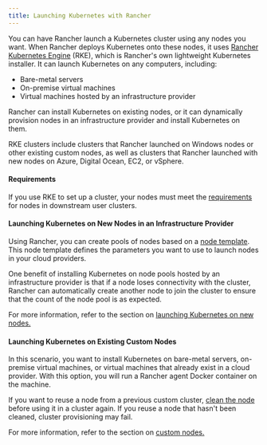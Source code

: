 ```yaml
---
title: Launching Kubernetes with Rancher
---
```


You can have Rancher launch a Kubernetes cluster using any nodes you want. When Rancher deploys Kubernetes onto these nodes, it uses [Rancher Kubernetes Engine]({{<baseurl>}}/rke/latest/en/) (RKE), which is Rancher's own lightweight Kubernetes installer. It can launch Kubernetes on any computers, including:

- Bare-metal servers
- On-premise virtual machines
- Virtual machines hosted by an infrastructure provider

Rancher can install Kubernetes on existing nodes, or it can dynamically provision nodes in an infrastructure provider and install Kubernetes on them.

RKE clusters include clusters that Rancher launched on Windows nodes or other existing custom nodes, as well as clusters that Rancher launched with new nodes on Azure, Digital Ocean, EC2, or vSphere.

#### Requirements

If you use RKE to set up a cluster, your nodes must meet the [requirements](/docs/cluster-provisioning/node-requirements) for nodes in downstream user clusters.

#### Launching Kubernetes on New Nodes in an Infrastructure Provider

Using Rancher, you can create pools of nodes based on a [node template](/docs/cluster-provisioning/rke-clusters/node-pools/#node-templates). This node template defines the parameters you want to use to launch nodes in your cloud providers.

One benefit of installing Kubernetes on node pools hosted by an infrastructure provider is that if a node loses connectivity with the cluster, Rancher can automatically create another node to join the cluster to ensure that the count of the node pool is as expected.

For more information, refer to the section on [launching Kubernetes on new nodes.](/docs/cluster-provisioning/rke-clusters/node-pools/)

#### Launching Kubernetes on Existing Custom Nodes

In this scenario, you want to install Kubernetes on bare-metal servers, on-premise virtual machines, or virtual machines that already exist in a cloud provider. With this option, you will run a Rancher agent Docker container on the machine.

If you want to reuse a node from a previous custom cluster, [clean the node](/docs/admin-settings/removing-rancher/rancher-cluster-nodes/) before using it in a cluster again. If you reuse a node that hasn't been cleaned, cluster provisioning may fail.

For more information, refer to the section on [custom nodes.](/docs/cluster-provisioning/rke-clusters/custom-nodes/)
